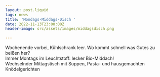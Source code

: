 ```yaml
---
layout: post.liquid
tags: news
title: 'Mondags-Middags-Disch '
date: 2022-11-13T23:00:00Z
header-image: src/assets/images/middagsdisch.png

---
```

Wochenende vorbei, Kühlschrank leer. Wo kommt schnell was Gutes zu beißen her?  
Immer Montags im Leuchtstoff: lecker Bio-Middach!   
Wechselnder Mittagstisch mit Suppen, Pasta- und hausgemachten Knödelgerichten